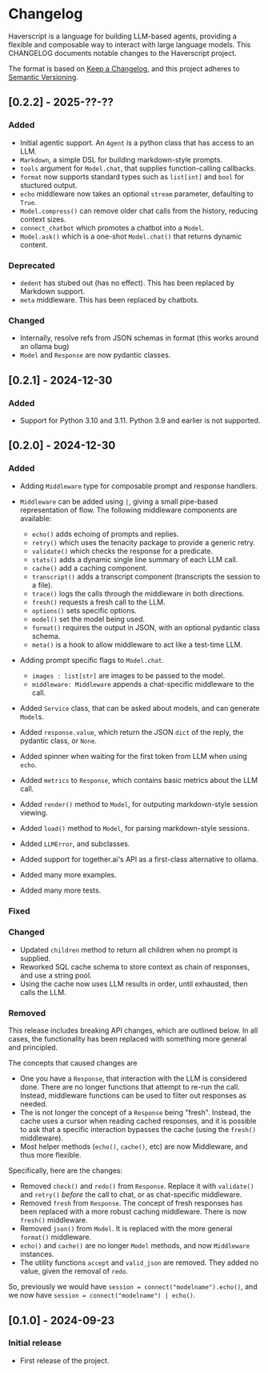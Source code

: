 # Changelog

Haverscript is a language for building LLM-based agents, providing a flexible
and composable way to interact with large language models. This CHANGELOG
documents notable changes to the Haverscript project.

The format is based on [Keep a Changelog](https://keepachangelog.com/en/1.0.0/),
and this project adheres to [Semantic Versioning](https://semver.org/spec/v2.0.0.html).

## [0.2.2] - 2025-??-??
### Added
- Initial agentic support. An `Agent` is a python class that has access to an LLM.
- `Markdown`, a simple DSL for building markdown-style prompts.
- `tools` argument for `Model.chat`, that supplies function-calling callbacks.
- `format` now supports standard types such as `list[int]` and `bool` for stuctured output.
- `echo` middleware now takes an optional `stream` parameter, defaulting to `True`.
- `Model.compress()` can remove older chat calls from the history, reducing context sizes.
- `connect_chatbot` which promotes a chatbot into a `Model`.
- `Model.ask()` which is a one-shot `Model.chat()` that returns dynamic content.
### Deprecated
- `dedent` has stubed out (has no effect). This has been replaced by Markdown support.
- `meta` middleware. This has been replaced by chatbots.
### Changed
- Internally, resolve refs from JSON schemas in format (this works around an ollama bug)
- `Model` and `Response` are now pydantic classes.

## [0.2.1] - 2024-12-30
### Added
- Support for Python 3.10 and 3.11. Python 3.9 and earlier is not supported.

## [0.2.0] - 2024-12-30
### Added
- Adding `Middleware` type for composable prompt and response handlers.
- `Middleware` can be added using `|`, giving a small pipe-based representation of flow.
  The following middleware components are available:

  - `echo()` adds echoing of prompts and replies.
  - `retry()` which uses the tenacity package to provide a generic retry.
  - `validate()` which checks the response for a predicate.
  - `stats()` adds a dynamic single line summary of each LLM call.
  - `cache()` add a caching component.
  - `transcript()` adds a transcript component (transcripts the session to a file).
  - `trace()` logs the calls through the middleware in both directions.
  - `fresh()` requests a fresh call to the LLM.
  - `options()` sets specific options.
  - `model()` set the model being used.
  - `format()` requires the output in JSON, with an optional pydantic class schema.
  - `meta()` is a hook to allow middleware to act like a test-time LLM.

- Adding prompt specific flags to `Model.chat`.
  - `images : list[str]` are images to be passed to the model.
  - `middleware: Middleware` appends a chat-specific middleware to the call.
- Added `Service` class, that can be asked about models, and can generate `Model`s.
- Added `response.value`, which return the JSON `dict` of the reply, the pydantic class, or `None`.
- Added spinner when waiting for the first token from LLM when using `echo`.
- Added `metrics` to `Response`, which contains basic metrics about the LLM call.
- Added `render()` method to `Model`, for outputing markdown-style session viewing.
- Added `load()` method to `Model`, for parsing markdown-style sessions.
- Added `LLMError`, and subclasses. 
- Added support for together.ai's API as a first-class alternative to ollama.
- Added many more examples.
- Added many more tests.
### Fixed
### Changed
- Updated `children` method to return all children when no prompt is supplied.
- Reworked SQL cache schema to store context as chain of responses, and use a
  string pool.
- Using the cache now uses LLM results in order, until exhausted, then calls the LLM.
### Removed
This release includes breaking API changes, which are outlined below. In all
cases, the functionality has been replaced with something more general and
principled.

The concepts that caused changes are
- One you have a `Response`, that interaction with the LLM is considered done.
  There are no longer functions that attempt to re-run the call. Instead, middleware
  functions can be used to filter out responses as needed.
- The is not longer the concept of a `Response` being "fresh". Instead, the
  cache uses a cursor when reading cached responses, and it is possible to ask 
  that a specific interaction bypasses the cache (using the `fresh()` middleware).
- Most helper methods (`echo()`, `cache()`, etc) are now Middleware, and thus
  more flexible.

Specifically, here are the changes:
- Removed `check()` and `redo()` from `Response`.
  Replace it with `validate()` and `retry()` *before* the call to chat,
  or as chat-specific middleware.
- Removed `fresh` from `Response`. The concept of fresh responses has been replaced
  with a more robust caching middleware. There is now `fresh()` middleware.
- Removed `json()` from `Model`. It is replaced with the more general
  `format()` middleware.
- `echo()` and `cache()` are no longer `Model` methods, and now `Middleware` instances.
- The utility functions `accept` and `valid_json` are removed.  They added no value,
  given the removal of `redo`.

So, previously we would have `session = connect("modelname").echo()`, and we now have
`session = connect("modelname") | echo()`.


## [0.1.0] - 2024-09-23
### Initial release
- First release of the project.
